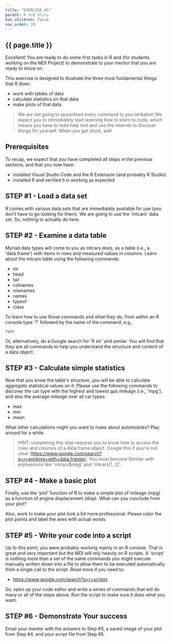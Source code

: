 ```yaml
---
title: "EXERCISE #1"
parent: R and Shiny
has_children: false
nav_order: 20
---
```


## {{ page.title }}

Excellent! You are ready to do some first tasks in R and 
(for students working on the MDI Project) to demonstrate to your
mentor that you are ready to move on.

This exercise is designed to illustrate
the three most fundamental things that R does:

- work with tables of data
- calculate statistics on that data
- make plots of that data

> We are not going to spoonfeed every command to you verbatim! 
> We expect you to immediately start _learning how to learn_ to code, 
> which means you have to read help text and use the internet
> to discover things for yourself. When you get stuck, ask!

## Prerequisites

To recap, we expect that you have completed all steps
in the previous sections, and that you now have:

- installed Visual Studio Code and the R Extension (and probably R Studio)
- installed R and verified it is working as expected

## STEP #1 - Load a data set

R comes with various data sets that are immediately available 
for use (you don't have to go looking for them). We are going to
use the 'mtcars' data set. So, nothing to actually do here.

## STEP #2 - Examine a data table

Myriad data types will come to you as mtcars does,
as a table (i.e., a 'data.frame') with items in rows and measured values 
in columns. Learn about the mtcars table using the following commands:

- str
- head
- tail
- colnames
- rownames
- names
- typeof
- class

To learn how to use those commands and what they do, from within an R console type
'?' followed by the name of the command, e.g.,

```
?str
```

Or, alternatively, do a Google search for 'R str' and similar. You will find
that they are all commands to help you understand the structure and content
of a data object.

## STEP #3 - Calculate simple statistics

Now that you know the table's structure, you will be able to 
calculate _aggregate_ statistical values on it. Please 
use the following commands to discover the car type with the
highest and lowest gas mileage (i.e., 'mpg'), and also the average
mileage over all car types.

- max
- min
- mean

What other calculations might you want to make about automobiles? 
Play around for a while.

> HINT: completing this step requires you to know how to access the 
> rows and columns of a data.frame object. 
> Google this if you're not clear (<https://www.google.com/search?q=r+working+with+data.frames>). 
> You must become familiar with expressions like 'mtcars$mpg' and 'mtcars[1, 2]'.

## STEP #4 - Make a basic plot

Finally, use the 'plot' function of R to make a simple plot of mileage (mpg)
as a function of engine displacement (disp).  What can you conclude from your plot?

Also, work to make your plot look a bit more professional. 
Please color the plot points and label the axes with actual words.  

## STEP #5 - Write your code into a script

Up to this point, you  were probably working mainly in an R console. 
That is great and very important but the MDI will rely heavily on R scripts.
A 'script' is nothing more than a set of the same commands you might execute manually 
written down into a file to allow them to be executed automatically from a single call 
to the script. Read more if you need to:

- <https://www.google.com/search?q=r+scripts>

So, open up your code editor and write a series of commands that will do many or all
of the steps above. Run the script to make sure it does what you want.

## STEP #6 - Demonstrate Your success

Email your mentor with the answers to Step #3, a saved image of your plot
from Step #4, and your script file from Step #5.
